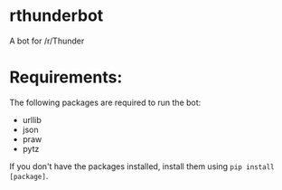 # rthunderbot
A bot for /r/Thunder

# Requirements:
The following packages are required to run the bot:
- urllib
- json
- praw
- pytz

If you don't have the packages installed, install them using `pip install [package]`.
